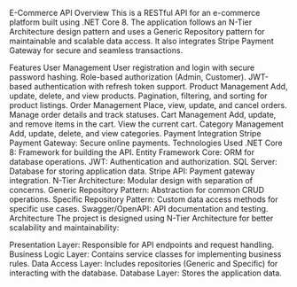 E-Commerce API
Overview
This is a RESTful API for an e-commerce platform built using .NET Core 8. The application follows an N-Tier Architecture design pattern and uses a Generic Repository pattern for maintainable and scalable data access. It also integrates Stripe Payment Gateway for secure and seamless transactions.

Features
User Management
User registration and login with secure password hashing.
Role-based authorization (Admin, Customer).
JWT-based authentication with refresh token support.
Product Management
Add, update, delete, and view products.
Pagination, filtering, and sorting for product listings.
Order Management
Place, view, update, and cancel orders.
Manage order details and track statuses.
Cart Management
Add, update, and remove items in the cart.
View the current cart.
Category Management
Add, update, delete, and view categories.
Payment Integration
Stripe Payment Gateway: Secure online payments.
Technologies Used
.NET Core 8: Framework for building the API.
Entity Framework Core: ORM for database operations.
JWT: Authentication and authorization.
SQL Server: Database for storing application data.
Stripe API: Payment gateway integration.
N-Tier Architecture: Modular design with separation of concerns.
Generic Repository Pattern: Abstraction for common CRUD operations.
Specific Repository Pattern: Custom data access methods for specific use cases.
Swagger/OpenAPI: API documentation and testing.
Architecture
The project is designed using N-Tier Architecture for better scalability and maintainability:

Presentation Layer: Responsible for API endpoints and request handling.
Business Logic Layer: Contains service classes for implementing business rules.
Data Access Layer: Includes repositories (Generic and Specific) for interacting with the database.
Database Layer: Stores the application data.

